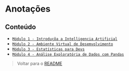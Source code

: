 # Anotações

## Conteúdo

- [`Módulo 1 - Introduçõa a Intelligencia Artificial`](./a_introducao.md)
- [`Módulo 2 - Ambiente Virtual de Desemvolvimento`](./b_ambiente-virtual.md)
- [`Módulo 3 - Estatísticas para Devs`](./c_estatistica-devs.md)
- [`Módulo 4 - Análise Exploratória de Dados com Pandas`](./d_ead.md)

> Voltar para o [README](../../README.md)

